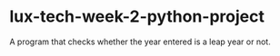 # lux-tech-week-2-python-project

A program that checks whether the year entered is a leap year or not.
